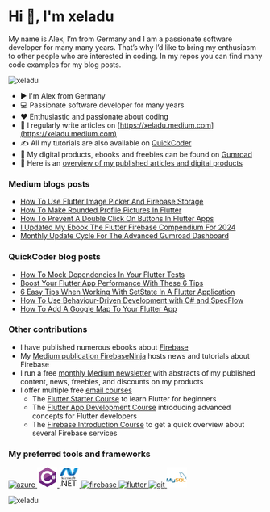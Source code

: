 # Hi 👋, I'm xeladu

My name is Alex, I’m from Germany and I am a passionate software developer for many many years. That’s why I’d like to bring my enthusiasm to other people who are interested in coding. In my repos you can find many code examples for my blog posts.

<p align="left"> <img src="https://komarev.com/ghpvc/?username=xeladu&label=Profile%20views&color=44ff00&style=plastic" alt="xeladu" /> </p>

- ▶  I'm Alex from Germany
- 💻 Passionate software developer for many years
- ❤  Enthusiastic and passionate about coding
- 📝 I regularly write articles on [https://xeladu.medium.com](https://xeladu.medium.com)
- ✍ All my tutorials are also available on [QuickCoder](https://quickcoder.org)
- 🏬 My digital products, ebooks and freebies can be found on [Gumroad](https://xeladu.gumroad.com)
- 📙 Here is an [overview of my published articles and digital products](https://xeladu.medium.com/%E2%84%B9-xeladus-info-point-find-quickly-what-you-need-bbe620e97d8c)

### Medium blogs posts
<!-- BLOG-POST-LIST:START -->
- [How To Use Flutter Image Picker And Firebase Storage](https://levelup.gitconnected.com/how-to-use-flutter-image-picker-and-firebase-storage-344c013f2f4f?source=rss-ae1e6291afc3------2)
- [How To Make Rounded Profile Pictures In Flutter](https://levelup.gitconnected.com/how-to-make-rounded-profile-pictures-in-flutter-93821141e63a?source=rss-ae1e6291afc3------2)
- [How To Prevent A Double Click On Buttons In Flutter Apps](https://levelup.gitconnected.com/how-to-prevent-a-double-click-on-buttons-in-flutter-apps-a835ec8048bf?source=rss-ae1e6291afc3------2)
- [I Updated My Ebook The Flutter Firebase Compendium For 2024](https://medium.com/short-sweet-valuable/i-updated-my-ebook-the-flutter-firebase-compendium-for-2024-469081d5b806?source=rss-ae1e6291afc3------2)
- [Monthly Update Cycle For The Advanced Gumroad Dashboard](https://xeladu.medium.com/monthly-update-cycle-for-the-advanced-gumroad-dashboard-ab9545069959?source=rss-ae1e6291afc3------2)
<!-- BLOG-POST-LIST:END -->

### QuickCoder blog posts
<!-- QC-BLOG-POST-LIST:START -->
- [How To Mock Dependencies In Your Flutter Tests](https://quickcoder.org/flutter-dependency-mocking/?utm_source=rss&utm_medium=rss&utm_campaign=flutter-dependency-mocking)
- [Boost Your Flutter App Performance With These 6 Tips](https://quickcoder.org/flutter-performance-tips/?utm_source=rss&utm_medium=rss&utm_campaign=flutter-performance-tips)
- [6 Easy Tips When Working With SetState In A Flutter Application](https://quickcoder.org/flutter-set-state/?utm_source=rss&utm_medium=rss&utm_campaign=flutter-set-state)
- [How To Use Behaviour-Driven Development with C# and SpecFlow](https://quickcoder.org/net-bdd/?utm_source=rss&utm_medium=rss&utm_campaign=net-bdd)
- [How To Add A Google Map To Your Flutter App](https://quickcoder.org/flutter-google-map/?utm_source=rss&utm_medium=rss&utm_campaign=flutter-google-map)
<!-- QC-BLOG-POST-LIST:END -->

### Other contributions

- I have published numerous ebooks about [Firebase](https://xeladu.gumroad.com/?tags=firebase)
- My [Medium publication FirebaseNinja](https://medium.com/firebase-ninja) hosts news and tutorials about Firebase
- I run a free [monthly Medium newsletter](https://newsletter.quickcoder.org) with abstracts of my published content, news, freebies, and discounts on my products
- I offer multiple free [email courses](https://courses.quickcoder.org)
  - The [Flutter Starter Course](https://courses.quickcoder.org#flutterstarter) to learn Flutter for beginners
  - The [Flutter App Development Course](https://courses.quickcoder.org#flutterappdev) introducing advanced concepts for Flutter developers
  - The [Firebase Introduction Course](https://courses.quickcoder.org#firebaseintroduction) to get a quick overview about several Firebase services

### My preferred tools and frameworks
 <p>
  <a href="https://azure.microsoft.com/en-in/" target="_blank" rel="noreferrer"> <img src="https://www.vectorlogo.zone/logos/microsoft_azure/microsoft_azure-icon.svg" alt="azure" width="40" height="40"/> </a> 
  <a href="https://www.w3schools.com/cs/" target="_blank" rel="noreferrer"> <img src="https://raw.githubusercontent.com/devicons/devicon/master/icons/csharp/csharp-original.svg" alt="csharp" width="40" height="40"/> </a> 
  <a href="https://dotnet.microsoft.com/" target="_blank" rel="noreferrer"> <img src="https://raw.githubusercontent.com/devicons/devicon/master/icons/dot-net/dot-net-original-wordmark.svg" alt="dotnet" width="40" height="40"/> </a> 
  <a href="https://firebase.google.com/" target="_blank" rel="noreferrer"> <img src="https://www.vectorlogo.zone/logos/firebase/firebase-icon.svg" alt="firebase" width="40" height="40"/> </a> 
  <a href="https://flutter.dev" target="_blank" rel="noreferrer"> <img src="https://www.vectorlogo.zone/logos/flutterio/flutterio-icon.svg" alt="flutter" width="40" height="40"/> </a> 
  <a href="https://git-scm.com/" target="_blank" rel="noreferrer"> <img src="https://www.vectorlogo.zone/logos/git-scm/git-scm-icon.svg" alt="git" width="40" height="40"/> </a> 
  <a href="https://www.mysql.com/" target="_blank" rel="noreferrer"> <img src="https://raw.githubusercontent.com/devicons/devicon/master/icons/mysql/mysql-original-wordmark.svg" alt="mysql" width="40" height="40"/> </a> 
  </p>
  
  <p><img src="https://github-readme-stats.vercel.app/api/top-langs?username=xeladu&show_icons=true&theme=synthwave&locale=en&layout=compact" alt="xeladu" /></p>
